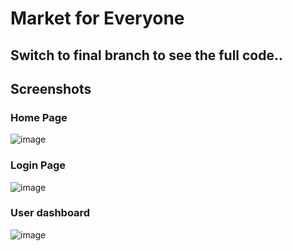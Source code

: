 # Market for Everyone

## Switch to final branch to see the full code..

## Screenshots

### Home Page
![image](https://user-images.githubusercontent.com/60667917/111747844-d3df0a80-88b5-11eb-80c4-4c2a6d89c4ee.png)

### Login Page
![image](https://user-images.githubusercontent.com/60667917/111748039-06890300-88b6-11eb-8fd2-61bbc0976458.png)

### User dashboard
![image](https://user-images.githubusercontent.com/60667917/111748372-77301f80-88b6-11eb-882f-38c4a789f33d.png)




